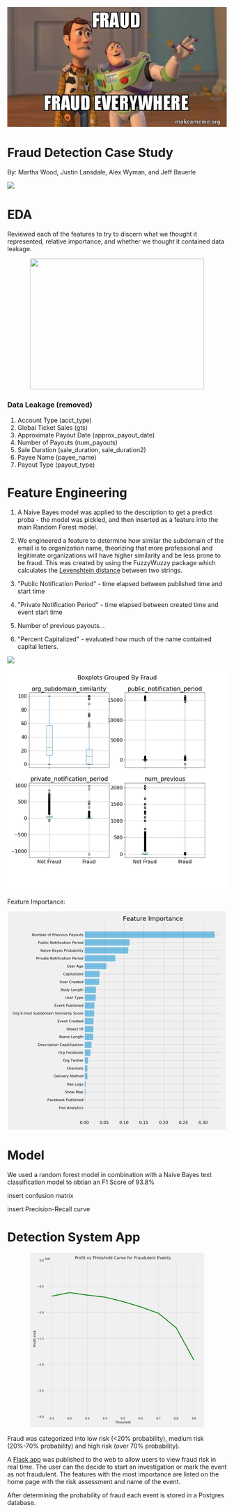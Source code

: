 

![](images/fraud-fraud-everywhere-l0k73s.jpg)


# Fraud Detection Case Study

By: Martha Wood, Justin Lansdale, Alex Wyman, and Jeff Bauerle

![](https://www.lacera.com/about_lacera/img/FraudAlert-april-2019.jpg)

<!---![](https://www.mercuryinsurance.com/assets/images/blog-images/cyber-fraud-protection.jpg)--->

#
# EDA

Reviewed each of the features to try to discern what we thought it represented, relative importance, and whether we thought it contained data leakage. 

<p align="center">
<img src="images/Coffee_and_Contracts.png"  height="300" width="400" />
</p>

### Data Leakage (removed)
1. Account Type (acct_type)
2. Global Ticket Sales (gts)
3. Approximate Payout Date (approx_payout_date)
4. Number of Payouts (num_payouts)
5. Sale Duration (sale_duration, sale_duration2)
6. Payee Name (payee_name)
7. Payout Type (payout_type)


# Feature Engineering



1. A Naive Bayes model was applied to the description to get a predict proba - the model was pickled, and then inserted as a feature into the main Random Forest model.

2. We engineered a feature to determine how similar the subdomain of the email is to organization name, theorizing that more professional and legitimate organizations will have higher similarity and be less prone to be fraud. This was created by using the FuzzyWuzzy package which calculates the [Levenshtein distance](https://en.wikipedia.org/wiki/Levenshtein_distance) between two strings.

3. "Public Notification Period" - time elapsed between published time and start time

4. "Private Notification Period" - time elapsed between created time and event start time

5. Number of previous payouts...

6. "Percent Capitalized" - evaluated how much of the name contained capital letters. 

![](https://raw.githubusercontent.com/woodmc10/fraud-detection-case-study/master/images/cruisecontrol_fraud.png?token=AH6VOJXQ6YD5KXZZFCUTUVK7MTWYI)

![engineered_boxplots](images/boxplots_new.png)

Feature Importance:
<p align="center">
<img src="images/feature_importance.png"  height="500" width="500" />
</p>

# Model



We used a random forest model in combination with a Naive Bayes text classification model to obtian an F1 Score of 93.8% 


insert confusion matrix 

insert Precision-Recall curve

# Detection System App

<p align="center">
<img src="images/Profit_Curve.png"  height="400" width="400" />
</p>

Fraud was categorized into low risk (<20% probability), medium risk (20%-70% probability) and high risk (over 70% probability). 

A [Flask app](http://ec2-34-213-246-20.us-west-2.compute.amazonaws.com:8105) was published to the web to allow users to view fraud risk in real time. The user can the decide to start an investigation or mark the event as not fraudulent. The features with the most importance are listed on the home page with the risk assessment and name of the event. 

After determining the probability of fraud each event is stored in a Postgres database. 





